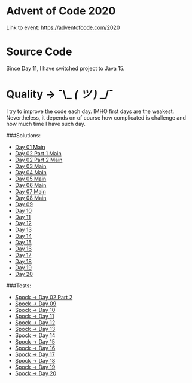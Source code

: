 # Advent of Code 2020

Link to event: https://adventofcode.com/2020

# Source Code

Since Day 11, I have switched project to Java 15.

# Quality → ¯\\_ _( ツ )_ _/¯

I try to improve the code each day. IMHO first days are the weakest. Nevertheless, it depends on of course how
complicated is challenge and how much time I have such day.

###Solutions:
* [Day 01 Main](https://github.com/mzielinski/advent-of-code-2020/blob/master/src/main/java/com/mzielinski/advent/of/code/day01/Day01Main.java)
* [Day 02 Part 1 Main](https://github.com/mzielinski/advent-of-code-2020/blob/master/src/main/java/com/mzielinski/advent/of/code/day02/Day02MainPart1.java)
* [Day 02 Part 2 Main](https://github.com/mzielinski/advent-of-code-2020/blob/master/src/main/java/com/mzielinski/advent/of/code/day02/Day02MainPart2.java)
* [Day 03 Main](https://github.com/mzielinski/advent-of-code-2020/blob/master/src/main/java/com/mzielinski/advent/of/code/day03/Day03Main.java)
* [Day 04 Main](https://github.com/mzielinski/advent-of-code-2020/blob/master/src/main/java/com/mzielinski/advent/of/code/day04/Day04Main.java)
* [Day 05 Main](https://github.com/mzielinski/advent-of-code-2020/blob/master/src/main/java/com/mzielinski/advent/of/code/day05/Day05Main.java)
* [Day 06 Main](https://github.com/mzielinski/advent-of-code-2020/blob/master/src/main/java/com/mzielinski/advent/of/code/day06/Day06Main.java)
* [Day 07 Main](https://github.com/mzielinski/advent-of-code-2020/blob/master/src/main/java/com/mzielinski/advent/of/code/day07/Day07Main.java)
* [Day 08 Main](https://github.com/mzielinski/advent-of-code-2020/blob/master/src/main/java/com/mzielinski/advent/of/code/day08/Day08Main.java)
* [Day 09](https://github.com/mzielinski/advent-of-code-2020/blob/master/src/main/java/com/mzielinski/advent/of/code/day09/Day09.java)
* [Day 10](https://github.com/mzielinski/advent-of-code-2020/blob/master/src/main/java/com/mzielinski/advent/of/code/day10)
* [Day 11](https://github.com/mzielinski/advent-of-code-2020/blob/master/src/main/java/com/mzielinski/advent/of/code/day11)
* [Day 12](https://github.com/mzielinski/advent-of-code-2020/blob/master/src/main/java/com/mzielinski/advent/of/code/day12)
* [Day 13](https://github.com/mzielinski/advent-of-code-2020/blob/master/src/main/java/com/mzielinski/advent/of/code/day13)
* [Day 14](https://github.com/mzielinski/advent-of-code-2020/blob/master/src/main/java/com/mzielinski/advent/of/code/day14)
* [Day 15](https://github.com/mzielinski/advent-of-code-2020/blob/master/src/main/java/com/mzielinski/advent/of/code/day15)
* [Day 16](https://github.com/mzielinski/advent-of-code-2020/blob/master/src/main/java/com/mzielinski/advent/of/code/day16)
* [Day 17](https://github.com/mzielinski/advent-of-code-2020/blob/master/src/main/java/com/mzielinski/advent/of/code/day17)
* [Day 18](https://github.com/mzielinski/advent-of-code-2020/blob/master/src/main/java/com/mzielinski/advent/of/code/day18)
* [Day 19](https://github.com/mzielinski/advent-of-code-2020/blob/master/src/main/java/com/mzielinski/advent/of/code/day19)
* [Day 20](https://github.com/mzielinski/advent-of-code-2020/blob/master/src/main/java/com/mzielinski/advent/of/code/day20)

###Tests:
* [Spock → Day 02 Part 2](https://github.com/mzielinski/advent-of-code-2020/blob/master/src/main/java/com/mzielinski/advent/of/code/day02/Day02MainPart2Test.groovy)
* [Spock → Day 09](https://github.com/mzielinski/advent-of-code-2020/blob/master/src/test/java/com/mzielinski/advent/of/code/day09/Day09Test.groovy)
* [Spock → Day 10](https://github.com/mzielinski/advent-of-code-2020/blob/master/src/test/java/com/mzielinski/advent/of/code/day10/Day10Test.groovy)
* [Spock → Day 11](https://github.com/mzielinski/advent-of-code-2020/blob/master/src/test/java/com/mzielinski/advent/of/code/day11/Day11Test.groovy)
* [Spock → Day 12](https://github.com/mzielinski/advent-of-code-2020/blob/master/src/test/java/com/mzielinski/advent/of/code/day12/Day12Test.groovy)
* [Spock → Day 13](https://github.com/mzielinski/advent-of-code-2020/blob/master/src/test/java/com/mzielinski/advent/of/code/day13/Day13Test.groovy)
* [Spock → Day 14](https://github.com/mzielinski/advent-of-code-2020/blob/master/src/test/java/com/mzielinski/advent/of/code/day14/Day14Test.groovy)
* [Spock → Day 15](https://github.com/mzielinski/advent-of-code-2020/blob/master/src/test/java/com/mzielinski/advent/of/code/day15/Day15Test.groovy)
* [Spock → Day 16](https://github.com/mzielinski/advent-of-code-2020/blob/master/src/test/java/com/mzielinski/advent/of/code/day16/Day16Test.groovy)
* [Spock → Day 17](https://github.com/mzielinski/advent-of-code-2020/blob/master/src/test/java/com/mzielinski/advent/of/code/day17/Day17Test.groovy)
* [Spock → Day 18](https://github.com/mzielinski/advent-of-code-2020/blob/master/src/test/java/com/mzielinski/advent/of/code/day18/Day18Test.groovy)
* [Spock → Day 19](https://github.com/mzielinski/advent-of-code-2020/blob/master/src/test/java/com/mzielinski/advent/of/code/day19/Day19Test.groovy)
* [Spock → Day 20](https://github.com/mzielinski/advent-of-code-2020/blob/master/src/test/java/com/mzielinski/advent/of/code/day20/Day20Test.groovy)